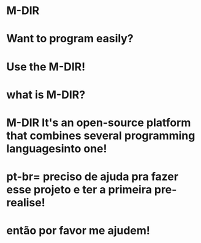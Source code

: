 # M-DIR
# Want to program easily?
# Use the M-DIR!
# what is M-DIR?
# M-DIR It's an open-source platform that combines several programming languages ​​into one!
# pt-br= preciso de ajuda pra fazer esse projeto e ter a primeira pre-realise!
# então por favor me ajudem!

